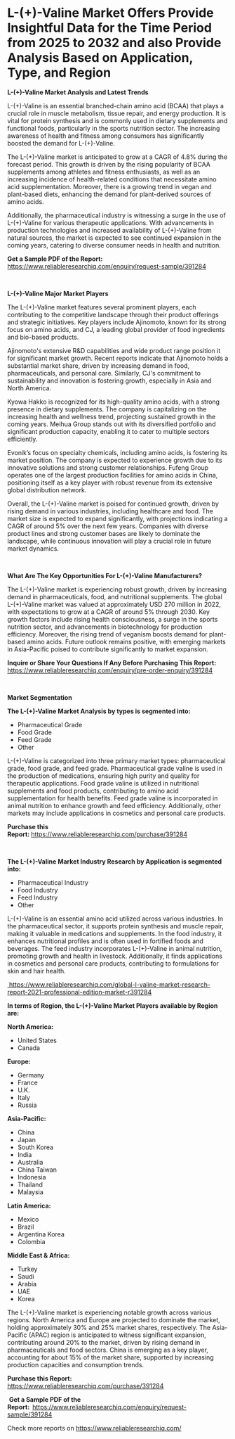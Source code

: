 <p><h1>L-(+)-Valine Market Offers Provide Insightful Data for the Time Period from 2025 to 2032 and also Provide Analysis Based on Application, Type, and Region</h1></p><p><strong>L-(+)-Valine Market Analysis and Latest Trends</strong></p>
<p><p>L-(+)-Valine is an essential branched-chain amino acid (BCAA) that plays a crucial role in muscle metabolism, tissue repair, and energy production. It is vital for protein synthesis and is commonly used in dietary supplements and functional foods, particularly in the sports nutrition sector. The increasing awareness of health and fitness among consumers has significantly boosted the demand for L-(+)-Valine.</p><p>The L-(+)-Valine market is anticipated to grow at a CAGR of 4.8% during the forecast period. This growth is driven by the rising popularity of BCAA supplements among athletes and fitness enthusiasts, as well as an increasing incidence of health-related conditions that necessitate amino acid supplementation. Moreover, there is a growing trend in vegan and plant-based diets, enhancing the demand for plant-derived sources of amino acids. </p><p>Additionally, the pharmaceutical industry is witnessing a surge in the use of L-(+)-Valine for various therapeutic applications. With advancements in production technologies and increased availability of L-(+)-Valine from natural sources, the market is expected to see continued expansion in the coming years, catering to diverse consumer needs in health and nutrition.</p></p>
<p><strong>Get a Sample PDF of the Report:&nbsp;</strong> <a href="https://www.reliableresearchiq.com/enquiry/request-sample/391284?utm_campaign=1834&utm_medium=2&utm_source=Github&utm_content=ia&utm_term=16012025&utm_id=l-valine">https://www.reliableresearchiq.com/enquiry/request-sample/391284</a></p>
<p>&nbsp;</p>
<p><strong>L-(+)-Valine Major Market Players</strong></p>
<p><p>The L-(+)-Valine market features several prominent players, each contributing to the competitive landscape through their product offerings and strategic initiatives. Key players include Ajinomoto, known for its strong focus on amino acids, and CJ, a leading global provider of food ingredients and bio-based products. </p><p>Ajinomoto's extensive R&D capabilities and wide product range position it for significant market growth. Recent reports indicate that Ajinomoto holds a substantial market share, driven by increasing demand in food, pharmaceuticals, and personal care. Similarly, CJ's commitment to sustainability and innovation is fostering growth, especially in Asia and North America.</p><p>Kyowa Hakko is recognized for its high-quality amino acids, with a strong presence in dietary supplements. The company is capitalizing on the increasing health and wellness trend, projecting sustained growth in the coming years. Meihua Group stands out with its diversified portfolio and significant production capacity, enabling it to cater to multiple sectors efficiently.</p><p>Evonik’s focus on specialty chemicals, including amino acids, is fostering its market position. The company is expected to experience growth due to its innovative solutions and strong customer relationships. Fufeng Group operates one of the largest production facilities for amino acids in China, positioning itself as a key player with robust revenue from its extensive global distribution network.</p><p>Overall, the L-(+)-Valine market is poised for continued growth, driven by rising demand in various industries, including healthcare and food. The market size is expected to expand significantly, with projections indicating a CAGR of around 5% over the next few years. Companies with diverse product lines and strong customer bases are likely to dominate the landscape, while continuous innovation will play a crucial role in future market dynamics.</p></p>
<p>&nbsp;</p>
<p><strong>What Are The Key Opportunities For L-(+)-Valine Manufacturers?</strong></p>
<p><p>The L-(+)-Valine market is experiencing robust growth, driven by increasing demand in pharmaceuticals, food, and nutritional supplements. The global L-(+)-Valine market was valued at approximately USD 270 million in 2022, with expectations to grow at a CAGR of around 5% through 2030. Key growth factors include rising health consciousness, a surge in the sports nutrition sector, and advancements in biotechnology for production efficiency. Moreover, the rising trend of veganism boosts demand for plant-based amino acids. Future outlook remains positive, with emerging markets in Asia-Pacific poised to contribute significantly to market expansion.</p></p>
<p><strong>Inquire or Share Your Questions If Any Before Purchasing This Report:</strong> <a href="https://www.reliableresearchiq.com/enquiry/pre-order-enquiry/391284?utm_campaign=1834&utm_medium=2&utm_source=Github&utm_content=ia&utm_term=16012025&utm_id=l-valine">https://www.reliableresearchiq.com/enquiry/pre-order-enquiry/391284</a></p>
<p>&nbsp;</p>
<p><strong>Market Segmentation</strong></p>
<p><strong>The L-(+)-Valine Market Analysis by types is segmented into:</strong></p>
<p><ul><li>Pharmaceutical Grade</li><li>Food Grade</li><li>Feed Grade</li><li>Other</li></ul></p>
<p><p>L-(+)-Valine is categorized into three primary market types: pharmaceutical grade, food grade, and feed grade. Pharmaceutical grade valine is used in the production of medications, ensuring high purity and quality for therapeutic applications. Food grade valine is utilized in nutritional supplements and food products, contributing to amino acid supplementation for health benefits. Feed grade valine is incorporated in animal nutrition to enhance growth and feed efficiency. Additionally, other markets may include applications in cosmetics and personal care products.</p></p>
<p><strong>Purchase this Report:&nbsp;</strong><a href="https://www.reliableresearchiq.com/purchase/391284?utm_campaign=1834&utm_medium=2&utm_source=Github&utm_content=ia&utm_term=16012025&utm_id=l-valine">https://www.reliableresearchiq.com/purchase/391284</a></p>
<p>&nbsp;</p>
<p><strong>The L-(+)-Valine Market Industry Research by Application is segmented into:</strong></p>
<p><ul><li>Pharmaceutical Industry</li><li>Food Industry</li><li>Feed Industry</li><li>Other</li></ul></p>
<p><p>L-(+)-Valine is an essential amino acid utilized across various industries. In the pharmaceutical sector, it supports protein synthesis and muscle repair, making it valuable in medications and supplements. In the food industry, it enhances nutritional profiles and is often used in fortified foods and beverages. The feed industry incorporates L-(+)-Valine in animal nutrition, promoting growth and health in livestock. Additionally, it finds applications in cosmetics and personal care products, contributing to formulations for skin and hair health.</p></p>
<p><a href="https://www.reliableresearchiq.com/global-l-valine-market-research-report-2021-professional-edition-market-r391284?utm_campaign=1834&utm_medium=2&utm_source=Github&utm_content=ia&utm_term=16012025&utm_id=l-valine">&nbsp;https://www.reliableresearchiq.com/global-l-valine-market-research-report-2021-professional-edition-market-r391284</a></p>
<p><strong>In terms of Region, the L-(+)-Valine Market Players available by Region are:</strong></p>
<p>
    <p> <strong> North America: </strong>
        <ul>
            <li>United States</li>
            <li>Canada</li>
        </ul>
        </p> 
    <p> <strong> Europe: </strong>
        <ul>
            <li>Germany</li>
            <li>France</li>
            <li>U.K.</li>
            <li>Italy</li>
            <li>Russia</li>
        </ul>
        </p> 
    <p> <strong> Asia-Pacific: </strong>
        <ul>
            <li>China</li>
            <li>Japan</li>
            <li>South Korea</li>
            <li>India</li>
            <li>Australia</li>
            <li>China Taiwan</li>
            <li>Indonesia</li>
            <li>Thailand</li>
            <li>Malaysia</li>
        </ul>
        </p> 
    <p> <strong> Latin America: </strong>
        <ul>
            <li>Mexico</li>
            <li>Brazil</li>
            <li>Argentina Korea</li>
            <li>Colombia</li>
        </ul>
        </p> 
    <p> <strong> Middle East & Africa: </strong>
        <ul>
            <li>Turkey</li>
            <li>Saudi</li>
            <li>Arabia</li>
            <li>UAE</li>
            <li>Korea</li>
        </ul>
    </p>
    </p>
<p><p>The L-(+)-Valine market is experiencing notable growth across various regions. North America and Europe are projected to dominate the market, holding approximately 30% and 25% market shares, respectively. The Asia-Pacific (APAC) region is anticipated to witness significant expansion, contributing around 20% to the market, driven by rising demand in pharmaceuticals and food sectors. China is emerging as a key player, accounting for about 15% of the market share, supported by increasing production capacities and consumption trends.</p></p>
<p><strong>Purchase this Report: </strong><a href="https://www.reliableresearchiq.com/purchase/391284?utm_campaign=1834&utm_medium=2&utm_source=Github&utm_content=ia&utm_term=16012025&utm_id=l-valine">https://www.reliableresearchiq.com/purchase/391284</a></p>
<p>&nbsp;<strong>Get a Sample PDF of the Report:&nbsp;&nbsp;</strong><a href="https://www.reliableresearchiq.com/enquiry/request-sample/391284?utm_campaign=1834&utm_medium=2&utm_source=Github&utm_content=ia&utm_term=16012025&utm_id=l-valine">https://www.reliableresearchiq.com/enquiry/request-sample/391284</a></p>
<p><strong></strong></p>
<p>Check more reports on <a href="https://www.reliableresearchiq.com/?utm_campaign=1834&utm_medium=2&utm_source=Github&utm_content=ia&utm_term=16012025&utm_id=l-valine">https://www.reliableresearchiq.com/</a></p>
